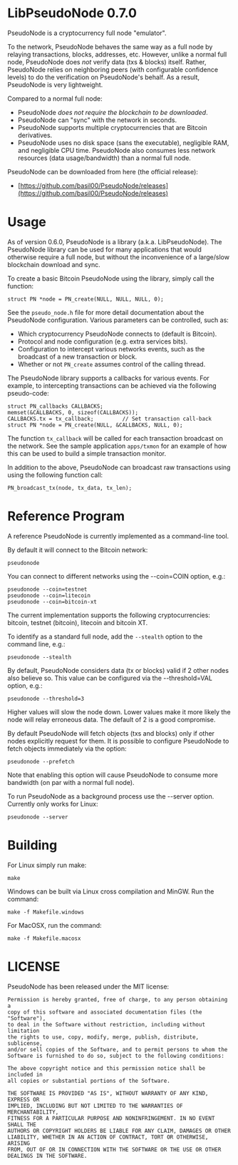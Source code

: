 LibPseudoNode 0.7.0
===================

PseudoNode is a cryptocurrency full node "emulator".

To the network, PseudoNode behaves the same way as a full node by relaying
transactions, blocks, addresses, etc.  However, unlike a normal full
node, PseudoNode does *not* verify data (txs & blocks) itself.  Rather,
PseudoNode relies on neighboring peers (with configurable confidence levels)
to do the verification on PseudoNode's behalf.  As a result, PseudoNode is
very lightweight.

Compared to a normal full node:

* PseudoNode *does not require the blockchain to be downloaded*.
* PseudoNode can "sync" with the network in seconds.
* PseudoNode supports multiple cryptocurrencies that are Bitcoin derivatives.
* PseudoNode uses no disk space (sans the executable), negligible RAM, and
  negligible CPU time.  PseudoNode also consumes less network resources
  (data usage/bandwidth) than a normal full node.

PseudoNode can be downloaded from here (the official release):

* [https://github.com/basil00/PseudoNode/releases](https://github.com/basil00/PseudoNode/releases)

Usage
=====

As of version 0.6.0, PseudoNode is a library (a.k.a. LibPseudoNode).  The
PseudoNode library can be used for many applications that would otherwise
require a full node, but without the inconvenience of a large/slow blockchain
download and sync.

To create a basic Bitcoin PseudoNode using the library, simply call the
function:

    struct PN *node = PN_create(NULL, NULL, NULL, 0);

See the `pseudo_node.h` file for more detail documentation about the
PseudoNode configuration.  Various parameters can be controlled, such
as:

* Which cryptocurrency PseudoNode connects to (default is Bitcoin).
* Protocol and node configuration (e.g. extra services bits).
* Configuration to intercept various networks events, such as the broadcast
  of a new transaction or block.
* Whether or not `PN_create` assumes control of the calling thread.

The PseudoNode library supports a callbacks for various events.  For example,
to intercepting transactions can be achieved via the following pseudo-code:

    struct PN_callbacks CALLBACKS;
    memset(&CALLBACKS, 0, sizeof(CALLBACKS));
    CALLBACKS.tx = tx_callback;         // Set transaction call-back
    struct PN *node = PN_create(NULL, &CALLBACKS, NULL, 0);

The function `tx_callback` will be called for each transaction broadcast on
the network.  See the sample application `apps/txmon` for an example of how
this can be used to build a simple transaction monitor.

In addition to the above, PseudoNode can broadcast raw transactions using
using the following function call:

    PN_broadcast_tx(node, tx_data, tx_len);

Reference Program
=================

A reference PseudoNode is currently implemented as a command-line tool.

By default it will connect to the Bitcoin network:

    pseudonode

You can connect to different networks using the --coin=COIN option, e.g.:

    pseudonode --coin=testnet
    pseudonode --coin=litecoin
    pseudonode --coin=bitcoin-xt

The current implementation supports the following cryptocurrencies: bitcoin,
testnet (bitcoin), litecoin and bitcoin XT.

To identify as a standard full node, add the `--stealth` option to the command
line, e.g.:

    pseudonode --stealth

By default, PseudoNode considers data (tx or blocks) valid if 2 other nodes
also believe so.  This value can be configured via the --threshold=VAL option,
e.g.:

    pseudonode --threshold=3

Higher values will slow the node down.  Lower values make it more likely the
node will relay erroneous data.  The default of 2 is a good compromise.

By default PseudoNode will fetch objects (txs and blocks) only if other nodes
explicitly request for them.  It is possible to configure PseudoNode to fetch
objects immediately via the option:

    pseudonode --prefetch

Note that enabling this option will cause PseudoNode to consume more bandwidth
(on par with a normal full node).

To run PseudoNode as a background process use the --server option.  Currently
only works for Linux:

    pseudonode --server

Building
========

For Linux simply run make:

    make

Windows can be built via Linux cross compilation and MinGW.  Run the command:

    make -f Makefile.windows

For MacOSX, run the command:

    make -f Makefile.macosx

LICENSE
=======

PseudoNode has been released under the MIT license:

    Permission is hereby granted, free of charge, to any person obtaining a
    copy of this software and associated documentation files (the "Software"),
    to deal in the Software without restriction, including without limitation
    the rights to use, copy, modify, merge, publish, distribute, sublicense,
    and/or sell copies of the Software, and to permit persons to whom the
    Software is furnished to do so, subject to the following conditions:
    
    The above copyright notice and this permission notice shall be included in
    all copies or substantial portions of the Software.
    
    THE SOFTWARE IS PROVIDED "AS IS", WITHOUT WARRANTY OF ANY KIND, EXPRESS OR
    IMPLIED, INCLUDING BUT NOT LIMITED TO THE WARRANTIES OF MERCHANTABILITY,
    FITNESS FOR A PARTICULAR PURPOSE AND NONINFRINGEMENT. IN NO EVENT SHALL THE
    AUTHORS OR COPYRIGHT HOLDERS BE LIABLE FOR ANY CLAIM, DAMAGES OR OTHER
    LIABILITY, WHETHER IN AN ACTION OF CONTRACT, TORT OR OTHERWISE, ARISING
    FROM, OUT OF OR IN CONNECTION WITH THE SOFTWARE OR THE USE OR OTHER
    DEALINGS IN THE SOFTWARE.

